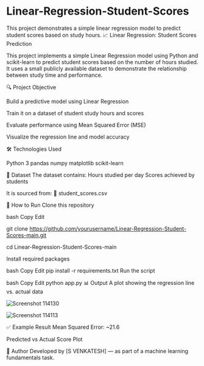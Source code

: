 # Linear-Regression-Student-Scores
This project demonstrates a simple linear regression model to predict student scores based on study hours.
📈 Linear Regression: Student Scores Prediction

This project implements a simple Linear Regression model using Python and scikit-learn to predict student scores based on the number of hours studied. It uses a small publicly available dataset to demonstrate the relationship between study time and performance.

🔍 Project Objective

Build a predictive model using Linear Regression

Train it on a dataset of student study hours and scores

Evaluate performance using Mean Squared Error (MSE)

Visualize the regression line and model accuracy


🛠️ Technologies Used

Python 3
pandas
numpy
matplotlib
scikit-learn

📁 Dataset
The dataset contains:
Hours studied per day
Scores achieved by students

It is sourced from:
📂 student_scores.csv


🚀 How to Run
Clone this repository

bash
Copy
Edit

git clone https://github.com/yourusername/Linear-Regression-Student-Scores-main.git

cd Linear-Regression-Student-Scores-main

Install required packages

bash
Copy
Edit
pip install -r requirements.txt
Run the script

bash
Copy
Edit
python app.py
📊 Output
A plot showing the regression line vs. actual data


![Screenshot 114130](https://github.com/user-attachments/assets/099deb55-b4b0-4309-b728-2e19b735c0b8)

![Screenshot  114113](https://github.com/user-attachments/assets/6a4c36c1-a6b7-4d90-b021-7559b83eb056)


✅ Example Result
Mean Squared Error: ~21.6

Predicted vs Actual Score Plot

📌 Author
Developed by [S VENKATESH] — as part of a machine learning fundamentals task.
